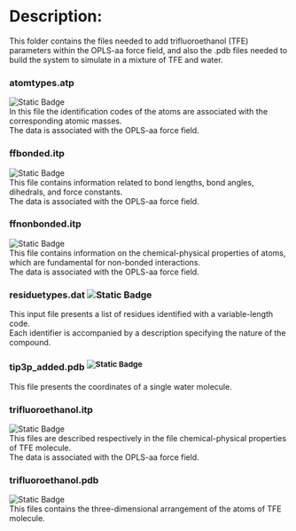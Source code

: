 # Description:
This folder contains the files needed to add trifluoroethanol (TFE) parameters within the OPLS-aa force field, and also the .pdb files needed to build the system to simulate in a mixture of TFE and water.
### atomtypes.atp 
![Static Badge](https://img.shields.io/badge/GROMACS%20customized%20file%20-%20%236495ED)  
In this file the identification codes of the atoms are associated with the corresponding atomic masses.  
The data is associated with the OPLS-aa force field.
### ffbonded.itp 
![Static Badge](https://img.shields.io/badge/GROMACS%20customized%20file%20-%20%236495ED)  
This file contains information related to bond lengths, bond angles, dihedrals, and force constants.  
The data is associated with the OPLS-aa force field.
### ffnonbonded.itp 
![Static Badge](https://img.shields.io/badge/GROMACS%20customized%20file%20-%20%236495ED)  
This file contains information on the chemical-physical properties of atoms, which are fundamental for non-bonded interactions.  
The data is associated with the OPLS-aa force field.
### residuetypes.dat ![Static Badge](https://img.shields.io/badge/GROMACS%20customized%20file%20-%20%236495ED)  
This input file presents a list of residues identified with a variable-length code.  
Each identifier is accompanied by a description specifying the nature of the compound.
### tip3p_added.pdb <sup> ![Static Badge](https://img.shields.io/badge/Custom--written%20file%20-%20%23B8860B) </sup>
This file presents the coordinates of a single water molecule.
### trifluoroethanol.itp
![Static Badge](https://img.shields.io/badge/Custom--written%20file%20-%20%23B8860B)  
This files are described respectively in the file chemical-physical properties of TFE molecule.  
The data is associated with the OPLS-aa force field.
### trifluoroethanol.pdb
![Static Badge](https://img.shields.io/badge/Custom--written%20file%20-%20%23B8860B)  
This files contains the three-dimensional arrangement of the atoms of TFE molecule.
